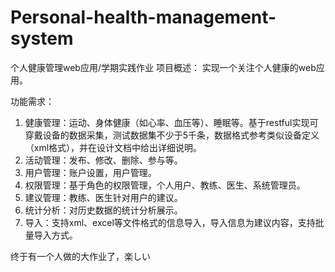 # Personal-health-management-system
个人健康管理web应用/学期实践作业
项目概述：
实现一个关注个人健康的web应用。

功能需求：
  1.	健康管理：运动、身体健康（如心率、血压等）、睡眠等。基于restful实现可穿戴设备的数据采集，测试数据集不少于5千条，数据格式参考类似设备定义（xml格式），并在设计文档中给出详细说明。
  2.	活动管理：发布、修改、删除、参与等。
  3.	用户管理：账户设置，用户管理。
  4.	权限管理：基于角色的权限管理，个人用户、教练、医生、系统管理员。
  5.	建议管理：教练、医生针对用户的建议。
  6.	统计分析：对历史数据的统计分析展示。
  7.	导入：支持xml、excel等文件格式的信息导入，导入信息为建议内容，支持批量导入方式。
  
  
  
  
  终于有一个人做的大作业了，楽しい
